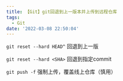 ```yaml
---
title: 【Git】git回退到上一版本并上传到远程仓库
tags:
  - Git
date: '2022-03-08 22:50:04'
---
```



`git reset --hard HEAD^`    回退到上一版

`git reset --hard <SHA>`    回退到指定commit

`git push -f`               强制上传，覆盖线上仓库（慎用）
